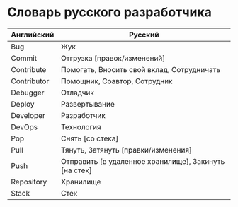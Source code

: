 # Словарь русского разработчика

|Английский|Русский|
|-|-|
|Bug|Жук|
|Commit|Отгрузка [правок/изменений]|
|Contribute|Помогать, Вносить свой вклад, Сотрудничать|
|Contributor|Помощник, Соавтор, Сотрудник|
|Debugger|Отладчик|
|Deploy|Развертывание|
|Developer|Разработчик|
|DevOps|Технология|
|Pop|Снять [со стека]|
|Pull|Тянуть, Затянуть [правки/изменения]|
|Push|Отправить [в удаленное хранилище], Закинуть [на стек]|
|Repository|Хранилище|
|Stack|Стек|
